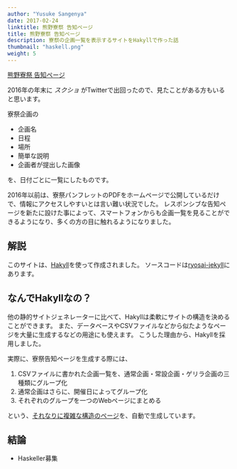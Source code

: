 ```yaml
---
author: "Yusuke Sangenya"
date: 2017-02-24
linktitle: 熊野寮祭 告知ページ
title: 熊野寮祭 告知ページ
description: 寮祭の企画一覧を表示するサイトをHakyllで作った話
thumbnail: "haskell.png"
weight: 5
---
```


[熊野寮祭 告知ページ](https://kumano-dormitory.github.io/ryosai/)

2016年の年末に *スクショ* がTwitterで出回ったので、見たことがある方もいると思います。

寮祭企画の

- 企画名
- 日程
- 場所
- 簡単な説明
- 企画者が提出した画像

を、日付ごとに一覧にしたものです。

2016年以前は、寮祭パンフレットのPDFをホームページで公開しているだけで、情報にアクセスしやすいとは言い難い状況でした。
レスポンシブな告知ページを新たに設けた事によって、スマートフォンからも企画一覧を見ることができるようになり、多くの方の目に触れるようになりました。

## 解説

このサイトは、[Hakyll](https://jaspervdj.be/hakyll/)を使って作成されました。
ソースコードは[ryosai-jekyll](https://github.com/kumano-dormitory/ryosai-jekyll)にあります。

## なんでHakyllなの？

他の静的サイトジェネレーターに比べて、Hakyllは柔軟にサイトの構造を決めることができます。
また、データベースやCSVファイルなどから似たようなページを大量に生成するなどの用途にも使えます。
こうした理由から、Hakyllを採用しました。

実際に、寮祭告知ページを生成する際には、

1. CSVファイルに書かれた企画一覧を、通常企画・常設企画・ゲリラ企画の三種類にグループ化
2. 通常企画はさらに、開催日によってグループ化
3. それぞれのグループを一つのWebページにまとめる

という、[それなりに複雑な構造のページ](https://kumano-dormitory.github.io/ryosai/events.html)を、自動で生成しています。

## 結論

- Haskeller募集


